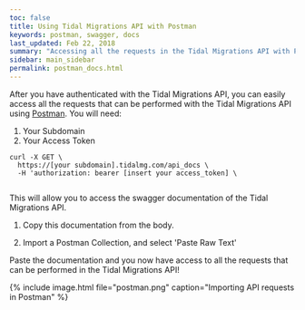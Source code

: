 ```yaml
---
toc: false
title: Using Tidal Migrations API with Postman
keywords: postman, swagger, docs
last_updated: Feb 22, 2018
summary: "Accessing all the requests in the Tidal Migrations API with Postman"
sidebar: main_sidebar
permalink: postman_docs.html
---
```


After you have authenticated with the Tidal Migrations API, you can easily
access all the requests that can be performed with the Tidal Migrations API using [Postman](https://www.getpostman.com/).
You will need: 
1. Your Subdomain
2. Your Access Token

```
curl -X GET \
  https://[your subdomain].tidalmg.com/api_docs \
  -H 'authorization: bearer [insert your access_token] \
  
```
This will allow you to access the swagger documentation of the Tidal Migrations API.

1. Copy this documentation from the body.

2. Import a Postman Collection, and select 'Paste Raw Text'

Paste the documentation and you now have access to all the requests that can be performed in the Tidal Migrations API!

{% include image.html file="postman.png" caption="Importing API requests in Postman" %}




